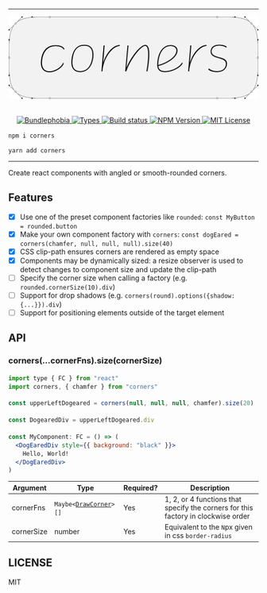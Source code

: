 <hr>
<div align="center">
  <img alt="corners logo" src="./corners.png"/>
</div>

<br>

<p align="center">
  <a href="https://bundlephobia.com/result?p=corners">
    <img alt="Bundlephobia" src="https://img.shields.io/bundlephobia/minzip/corners?style=for-the-badge&labelColor=333">
  </a>
  <a aria-label="Types" href="https://www.npmjs.com/package/corners">
    <img alt="Types" src="https://img.shields.io/npm/types/corners?style=for-the-badge&labelColor=333">
  </a>
  <a aria-label="Build status" href="https://github.com/jeremybanka/corners/actions/workflows/pipeline.yml">
    <img alt="Build status" src="https://img.shields.io/github/workflow/status/jeremybanka/corners/CI/main?style=for-the-badge&labelColor=333">
  </a>
  <a aria-label="NPM version" href="https://www.npmjs.com/package/corners">
    <img alt="NPM Version" src="https://img.shields.io/npm/v/corners?style=for-the-badge&labelColor=333">
  </a>
  <a aria-label="License" href="https://github.com/jeremybanka/corners/blob/main/LICENSE">
    <img alt="MIT License" src="https://img.shields.io/github/license/jeremybanka/corners?style=for-the-badge&labelColor=333">
  </a>
</p>

```shell
npm i corners
```
```shell
yarn add corners
```
<hr>

Create react components with angled or smooth-rounded corners.

## Features

- [x] Use one of the preset component factories like `rounded`: `const MyButton = rounded.button`
- [x] Make your own component factory with `corners`: `const dogEared = corners(chamfer, null, null, null).size(40)`
- [x] CSS clip-path ensures corners are rendered as empty space
- [x] Components may be dynamically sized: a resize observer is used to detect changes to component size and update the clip-path
- [ ] Specify the corner size when calling a factory (e.g. `rounded.cornerSize(10).div`)
- [ ] Support for drop shadows (e.g. `corners(round).options({shadow: {...}}).div`)
- [ ] Support for positioning elements outside of the target element
## API

### corners(...cornerFns).size(cornerSize)

```jsx harmony
import type { FC } from "react"
import corners, { chamfer } from "corners"

const upperLeftDogeared = corners(null, null, null, chamfer).size(20)

const DogearedDiv = upperLeftDogeared.div

const MyComponent: FC = () => (
  <DogEaredDiv style={{ background: "black" }}>
    Hello, World!
  </DogEaredDiv>
)

```

| Argument   | Type                                            | Required? | Description                                                                       |
| ---------- | ----------------------------------------------- | --------- | --------------------------------------------------------------------------------- |
| cornerFns  | <code>Maybe<[DrawCorner](#drawcorner)>[]</code> | Yes       | 1, 2, or 4 functions that specify the corners for this factory in clockwise order |
| cornerSize | number                                          | Yes       | Equivalent to the `N`px given in css `border-radius`                              |


## LICENSE

MIT
